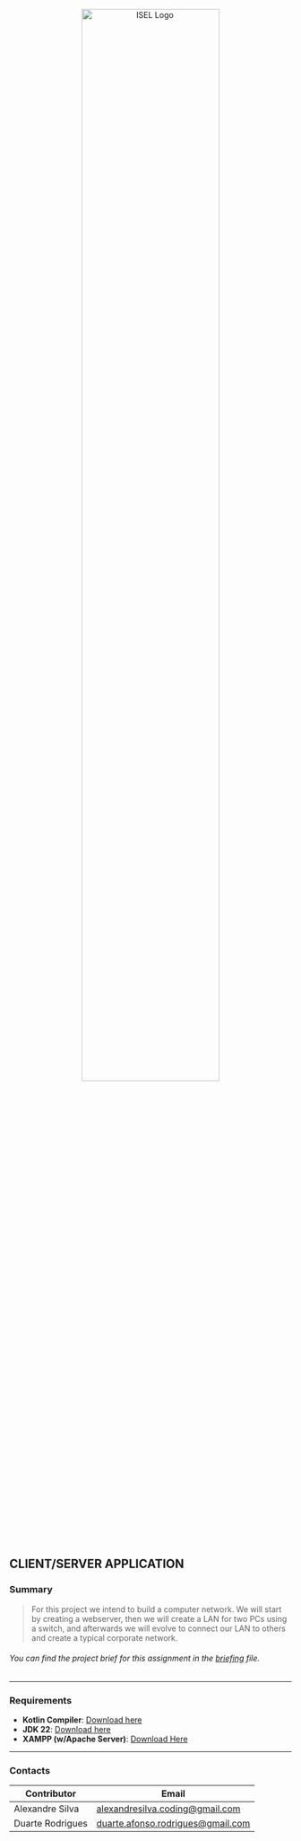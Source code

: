 <p align="center">
  <img src="https://www.isel.pt/sites/default/files/001_imagens_isel/Logotipos/logo_ISEL_principal_Branco.png" alt="ISEL Logo" width="70%">
</p>


## CLIENT/SERVER APPLICATION

### Summary
> For this project we intend to build a computer network. We will start by creating a webserver, then
we will create a LAN for two PCs using a switch, and afterwards we will evolve to connect our LAN
to others and create a typical corporate network.
###### You can find the project brief for this assignment in the [briefing](docs/assignment.pdf) file.


---

### **Requirements**
- **Kotlin Compiler**: [Download here](https://kotlinlang.org/docs/command-line.html)
- **JDK 22**: [Download here](https://www.oracle.com/java/technologies/javase/jdk22-archive-downloads.html)
- **XAMPP (w/Apache Server)**: [Download Here](https://www.apachefriends.org/download.html)

---

### Contacts

| Contributor        | Email                      |
|--------------------|----------------------------|
| Alexandre Silva    | alexandresilva.coding@gmail.com     |
| Duarte Rodrigues   | duarte.afonso.rodrigues@gmail.com    |

